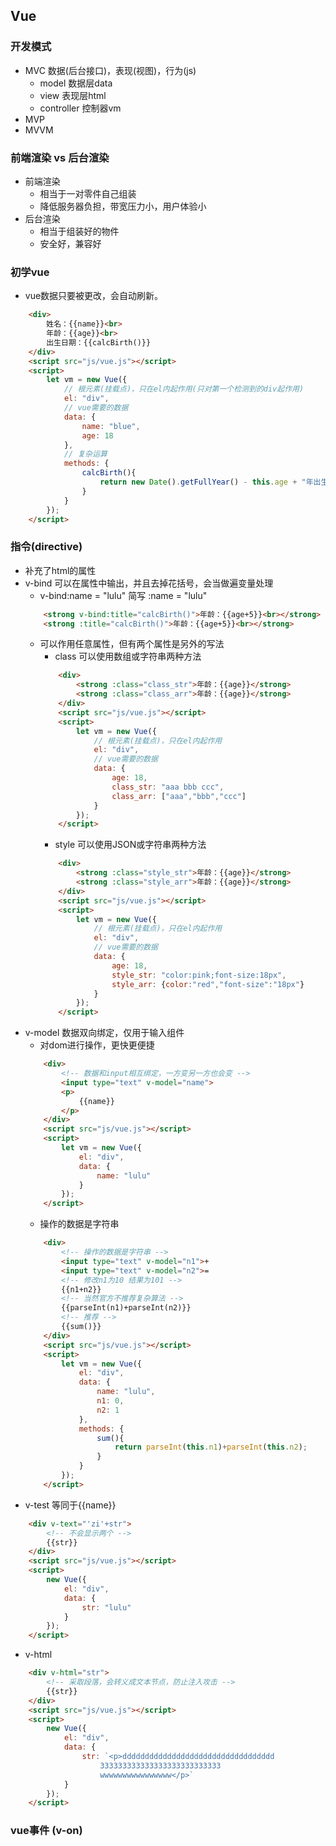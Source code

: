 ## Vue

### 开发模式

* MVC 数据(后台接口)，表现(视图)，行为(js)
    - model      数据层data
    - view       表现层html
    - controller 控制器vm
* MVP 
* MVVM

### 前端渲染 vs 后台渲染

* 前端渲染 
    - 相当于一对零件自己组装
    - 降低服务器负担，带宽压力小，用户体验小
* 后台渲染
    - 相当于组装好的物件
    - 安全好，兼容好

### 初学vue
* vue数据只要被更改，会自动刷新。
```html
    <div>
        姓名：{{name}}<br>
        年龄：{{age}}<br>
        出生日期：{{calcBirth()}}
    </div>
    <script src="js/vue.js"></script>
    <script>
        let vm = new Vue({
            // 根元素(挂载点)，只在el内起作用(只对第一个检测到的div起作用)
            el: "div",
            // vue需要的数据
            data: {
                name: "blue",
                age: 18
            },
            // 复杂运算
            methods: {
                calcBirth(){
                    return new Date().getFullYear() - this.age + "年出生";
                }
            }
        });
    </script>
```

### 指令(directive)
* 补充了html的属性
* v-bind 可以在属性中输出，并且去掉花括号，会当做遍变量处理
    - v-bind:name = "lulu"   简写  :name = "lulu"
    ```html
        <strong v-bind:title="calcBirth()">年龄：{{age+5}}<br></strong>
        <strong :title="calcBirth()">年龄：{{age+5}}<br></strong>
    ```
    - 可以作用任意属性，但有两个属性是另外的写法
        - class 可以使用数组或字符串两种方法
        ```html
            <div>
                <strong :class="class_str">年龄：{{age}}</strong>
                <strong :class="class_arr">年龄：{{age}}</strong>
            </div>
            <script src="js/vue.js"></script>
            <script>
                let vm = new Vue({
                    // 根元素(挂载点)，只在el内起作用
                    el: "div",
                    // vue需要的数据
                    data: {     
                        age: 18,          
                        class_str: "aaa bbb ccc",
                        class_arr: ["aaa","bbb","ccc"]
                    }
                });
            </script>
        ```
        - style 可以使用JSON或字符串两种方法
        ```html
            <div>
                <strong :class="style_str">年龄：{{age}}</strong>
                <strong :class="style_arr">年龄：{{age}}</strong>
            </div>
            <script src="js/vue.js"></script>
            <script>
                let vm = new Vue({
                    // 根元素(挂载点)，只在el内起作用
                    el: "div",
                    // vue需要的数据
                    data: {     
                        age: 18,          
                        style_str: "color:pink;font-size:18px",
                        style_arr: {color:"red","font-size":"18px"}
                    }
                });
            </script>
        ```
* v-model 数据双向绑定，仅用于输入组件
    - 对dom进行操作，更快更便捷
    ```html
        <div>
            <!-- 数据和input相互绑定，一方变另一方也会变 -->
            <input type="text" v-model="name">
            <p>
                {{name}}
            </p>
        </div>
        <script src="js/vue.js"></script>
        <script>
            let vm = new Vue({
                el: "div",
                data: {
                    name: "lulu"
                }
            });
        </script>
    ```
    - 操作的数据是字符串
    ```html
        <div>
            <!-- 操作的数据是字符串 -->
            <input type="text" v-model="n1">+
            <input type="text" v-model="n2">=
            <!-- 修改n1为10 结果为101 -->
            {{n1+n2}} 
            <!-- 当然官方不推荐复杂算法 -->
            {{parseInt(n1)+parseInt(n2)}}
            <!-- 推荐 -->
            {{sum()}}       
        </div>
        <script src="js/vue.js"></script>
        <script>
            let vm = new Vue({
                el: "div",
                data: {
                    name: "lulu",
                    n1: 0,
                    n2: 1
                },
                methods: {
                    sum(){
                        return parseInt(this.n1)+parseInt(this.n2);
                    }
                }
            });
        </script> 
    ```
* v-test 等同于{{name}}
```html
    <div v-text="'zi'+str">
        <!-- 不会显示两个 -->
        {{str}}
    </div>
    <script src="js/vue.js"></script>
    <script>
        new Vue({
            el: "div",
            data: {
                str: "lulu"
            }
        });
    </script>
```
* v-html
```html
    <div v-html="str">
        <!-- 采取段落，会转义成文本节点，防止注入攻击 -->
        {{str}}
    </div>
    <script src="js/vue.js"></script>
    <script>
        new Vue({
            el: "div",
            data: {
                str: `<p>dddddddddddddddddddddddddddddddddd
                    333333333333333333333333333
                    wwwwwwwwwwwwwwww</p>`
            }
        });
    </script>
```

### vue事件 (v-on)